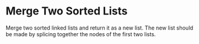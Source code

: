Merge Two Sorted Lists
======================

Merge two sorted linked lists and return it as a new list. The new list should be made by splicing together the nodes of the first two lists.